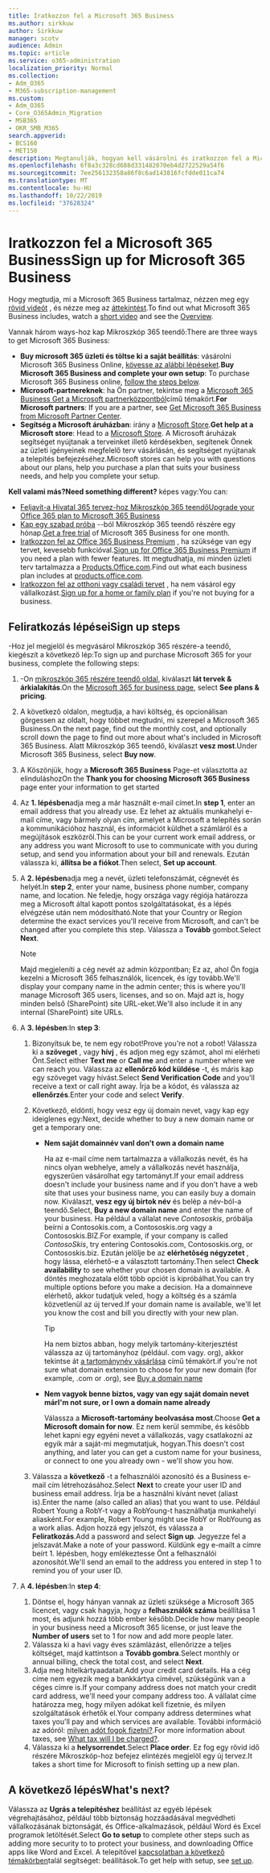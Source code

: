 ```yaml
---
title: Iratkozzon fel a Microsoft 365 Business
ms.author: sirkkuw
author: Sirkkuw
manager: scotv
audience: Admin
ms.topic: article
ms.service: o365-administration
localization_priority: Normal
ms.collection:
- Adm_O365
- M365-subscription-management
ms.custom:
- Adm_O365
- Core_O365Admin_Migration
- MSB365
- OKR_SMB_M365
search.appverid:
- BCS160
- MET150
description: Megtanulják, hogyan kell vásárolni és iratkozzon fel a Microsoft 365 Business.
ms.openlocfilehash: 6f8a3c328cd688d331482070eb4d2722529a54f6
ms.sourcegitcommit: 7ee256132358a86f8c6ad143816fcfdde011ca74
ms.translationtype: MT
ms.contentlocale: hu-HU
ms.lasthandoff: 10/22/2019
ms.locfileid: "37628324"
---
```

# <a name="sign-up-for-microsoft-365-business"></a><span data-ttu-id="64437-103">Iratkozzon fel a Microsoft 365 Business</span><span class="sxs-lookup"><span data-stu-id="64437-103">Sign up for Microsoft 365 Business</span></span>

<span data-ttu-id="64437-104">Hogy megtudja, mi a Microsoft 365 Business tartalmaz, nézzen meg egy [rövid videót](https://support.office.com/article/901e2522-c2cf-4b8c-894e-f482cda3347a) , és nézze meg az [áttekintést](microsoft-365-business-overview.md).</span><span class="sxs-lookup"><span data-stu-id="64437-104">To find out what Microsoft 365 Business includes, watch a [short video](https://support.office.com/article/901e2522-c2cf-4b8c-894e-f482cda3347a) and see the [Overview](microsoft-365-business-overview.md).</span></span> 

<span data-ttu-id="64437-105">Vannak három ways-hoz kap Mikroszkóp 365 teendő:</span><span class="sxs-lookup"><span data-stu-id="64437-105">There are three ways to get Microsoft 365 Business:</span></span>
- <span data-ttu-id="64437-106">**Buy microsoft 365 üzleti és töltse ki a saját beállítás**: vásárolni Microsoft 365 Business Online, [kövesse az alábbi lépéseket](#sign-up-steps).</span><span class="sxs-lookup"><span data-stu-id="64437-106">**Buy Microsoft 365 Business and complete your own setup**: To purchase Microsoft 365 Business online, [follow the steps below](#sign-up-steps).</span></span>
- <span data-ttu-id="64437-107">**Microsoft-partnereknek**: ha Ön partner, tekintse meg a [Microsoft 365 Business Get a Microsoft partnerközpontból](get-microsoft-365-business.md#get-microsoft-365-business-from-microsoft-partner-center)című témakört.</span><span class="sxs-lookup"><span data-stu-id="64437-107">**For Microsoft partners**: If you are a partner, see [Get Microsoft 365 Business from Microsoft Partner Center](get-microsoft-365-business.md#get-microsoft-365-business-from-microsoft-partner-center).</span></span>
- <span data-ttu-id="64437-108">**Segítség a Microsoft áruházban**: irány a [Microsoft Store](https://www.microsoft.com/store/locations/find-a-store).</span><span class="sxs-lookup"><span data-stu-id="64437-108">**Get help at a Microsoft store**: Head to a [Microsoft Store](https://www.microsoft.com/store/locations/find-a-store).</span></span> <span data-ttu-id="64437-109">A Microsoft áruházak segítséget nyújtanak a terveinket illető kérdésekben, segítenek Önnek az üzleti igényeinek megfelelő terv vásárlásán, és segítséget nyújtanak a telepítés befejezéséhez.</span><span class="sxs-lookup"><span data-stu-id="64437-109">Microsoft stores can help you with questions about our plans, help you purchase a plan that suits your business needs, and help you complete your setup.</span></span>

<span data-ttu-id="64437-110">**Kell valami más?**</span><span class="sxs-lookup"><span data-stu-id="64437-110">**Need something different?**</span></span> <span data-ttu-id="64437-111">képes vagy:</span><span class="sxs-lookup"><span data-stu-id="64437-111">You can:</span></span>
- [<span data-ttu-id="64437-112">Feljavít-a Hivatal 365 tervez-hoz Mikroszkóp 365 teendő</span><span class="sxs-lookup"><span data-stu-id="64437-112">Upgrade your Office 365 plan to Microsoft 365 Business</span></span>](migrate-to-microsoft-365-business.md)
- <span data-ttu-id="64437-113">[Kap egy szabad próba](https://go.microsoft.com/fwlink/p/?linkid=2102309) --ból Mikroszkóp 365 teendő részére egy hónap.</span><span class="sxs-lookup"><span data-stu-id="64437-113">[Get a free trial](https://go.microsoft.com/fwlink/p/?linkid=2102309) of Microsoft 365 Business for one month.</span></span>
- <span data-ttu-id="64437-114">[Iratkozzon fel az Office 365 Business Premium](https://go.microsoft.com/fwlink/p/?LinkID=510935) , ha szüksége van egy tervet, kevesebb funkcióval.</span><span class="sxs-lookup"><span data-stu-id="64437-114">[Sign up for Office 365 Business Premium](https://go.microsoft.com/fwlink/p/?LinkID=510935) if you need a plan with fewer features.</span></span> <span data-ttu-id="64437-115">Itt megtudhatja, mi minden üzleti terv tartalmazza a [Products.Office.com](https://products.office.com/compare-all-microsoft-office-products-4-column?&activetab=tab:primaryr1).</span><span class="sxs-lookup"><span data-stu-id="64437-115">Find out what each business plan includes at [products.office.com](https://products.office.com/compare-all-microsoft-office-products-4-column?&activetab=tab:primaryr1).</span></span>
- <span data-ttu-id="64437-116">[Iratkozzon fel az otthoni vagy családi tervet](https://products.office.com/compare-all-microsoft-office-products-4-column?&activetab=tab:primaryr1) , ha nem vásárol egy vállalkozást.</span><span class="sxs-lookup"><span data-stu-id="64437-116">[Sign up for a home or family plan](https://products.office.com/compare-all-microsoft-office-products-4-column?&activetab=tab:primaryr1) if you're not buying for a business.</span></span> 
 

## <a name="sign-up-steps"></a><span data-ttu-id="64437-117">Feliratkozás lépései</span><span class="sxs-lookup"><span data-stu-id="64437-117">Sign up steps</span></span>

<span data-ttu-id="64437-118">-Hoz jel megjelöl és megvásárol Mikroszkóp 365 részére-a teendő, kiegészít a következő lép:</span><span class="sxs-lookup"><span data-stu-id="64437-118">To sign up and purchase Microsoft 365 for your business, complete the following steps:</span></span>

1. <span data-ttu-id="64437-119">-On [mikroszkóp 365 részére teendő oldal](https://www.microsoft.com/microsoft-365/business), kiválaszt **lát tervek & árkialakítás**.</span><span class="sxs-lookup"><span data-stu-id="64437-119">On the [Microsoft 365 for business page](https://www.microsoft.com/microsoft-365/business), select **See plans & pricing**.</span></span> 
2. <span data-ttu-id="64437-120">A következő oldalon, megtudja, a havi költség, és opcionálisan görgessen az oldalt, hogy többet megtudni, mi szerepel a Microsoft 365 Business.</span><span class="sxs-lookup"><span data-stu-id="64437-120">On the next page, find out the monthly cost, and optionally scroll down the page to find out more about what's included in Microsoft 365 Business.</span></span> <span data-ttu-id="64437-121">Alatt Mikroszkóp 365 teendő, kiválaszt **vesz most**.</span><span class="sxs-lookup"><span data-stu-id="64437-121">Under Microsoft 365 Business, select **Buy now**.</span></span>
3. <span data-ttu-id="64437-122">A Köszönjük, hogy a **Microsoft 365 Business** Page-et választotta az elinduláshoz</span><span class="sxs-lookup"><span data-stu-id="64437-122">On the **Thank you for choosing Microsoft 365 Business** page enter your information to get started</span></span>
4. <span data-ttu-id="64437-123">Az **1. lépésben**adja meg a már használt e-mail címet.</span><span class="sxs-lookup"><span data-stu-id="64437-123">In **step 1**, enter an email address that you already use.</span></span> <span data-ttu-id="64437-124">Ez lehet az aktuális munkahelyi e-mail címe, vagy bármely olyan cím, amelyet a Microsoft a telepítés során a kommunikációhoz használ, és információt küldhet a számláról és a megújítások eszközről.</span><span class="sxs-lookup"><span data-stu-id="64437-124">This can be your current work email address, or any address you want Microsoft to use to communicate with you during setup, and send you information about your bill and renewals.</span></span> <span data-ttu-id="64437-125">Ezután válassza ki, **állítsa be a fiókot**.</span><span class="sxs-lookup"><span data-stu-id="64437-125">Then select, **Set up account**.</span></span>
5. <span data-ttu-id="64437-126">A **2. lépésben**adja meg a nevét, üzleti telefonszámát, cégnevét és helyét.</span><span class="sxs-lookup"><span data-stu-id="64437-126">In **step 2**, enter your name, business phone number, company name, and location.</span></span> <span data-ttu-id="64437-127">Ne feledje, hogy országa vagy régiója határozza meg a Microsoft által kapott pontos szolgáltatásokat, és a lépés elvégzése után nem módosítható.</span><span class="sxs-lookup"><span data-stu-id="64437-127">Note that your Country or Region determine the exact services you'll receive from Microsoft, and can't be changed after you complete this step.</span></span> <span data-ttu-id="64437-128">Válassza a **Tovább** gombot.</span><span class="sxs-lookup"><span data-stu-id="64437-128">Select **Next**.</span></span>
    > [!NOTE]
    > <span data-ttu-id="64437-129">Majd megjeleníti a cég nevét az admin központban; Ez az, ahol Ön fogja kezelni a Microsoft 365 felhasználók, licencek, és így tovább.</span><span class="sxs-lookup"><span data-stu-id="64437-129">We'll display your company name in the admin center; this is where you'll manage Microsoft 365 users, licenses, and so on.</span></span> <span data-ttu-id="64437-130">Majd azt is, hogy minden belső (SharePoint) site URL-eket.</span><span class="sxs-lookup"><span data-stu-id="64437-130">We'll also include it in any internal (SharePoint) site URLs.</span></span>
6. <span data-ttu-id="64437-131">A **3. lépésben**:</span><span class="sxs-lookup"><span data-stu-id="64437-131">In **step 3**:</span></span>

    1. <span data-ttu-id="64437-132">Bizonyítsuk be, te nem egy robot!</span><span class="sxs-lookup"><span data-stu-id="64437-132">Prove you're not a robot!</span></span> <span data-ttu-id="64437-133">Válassza ki a **szöveget** , vagy **hívj** , és adjon meg egy számot, ahol mi elérheti Önt.</span><span class="sxs-lookup"><span data-stu-id="64437-133">Select either **Text me** or **Call me** and enter a number where we can reach you.</span></span> <span data-ttu-id="64437-134">Válassza az **ellenőrző kód küldése** -t, és máris kap egy szöveget vagy hívást.</span><span class="sxs-lookup"><span data-stu-id="64437-134">Select **Send Verification Code** and you'll receive a text or call right away.</span></span> <span data-ttu-id="64437-135">Írja be a kódot, és válassza az **ellenőrzés**.</span><span class="sxs-lookup"><span data-stu-id="64437-135">Enter your code and select **Verify**.</span></span>
    2. <span data-ttu-id="64437-136">Következő, eldönti, hogy vesz egy új domain nevet, vagy kap egy ideiglenes egy:</span><span class="sxs-lookup"><span data-stu-id="64437-136">Next, decide whether to buy a new domain name or get a temporary one:</span></span>

        - <span data-ttu-id="64437-137">**Nem saját domainnév van**</span><span class="sxs-lookup"><span data-stu-id="64437-137">**I don't own a domain name**</span></span> 
        
            <span data-ttu-id="64437-138">Ha az e-mail címe nem tartalmazza a vállalkozás nevét, és ha nincs olyan webhelye, amely a vállalkozás nevét használja, egyszerűen vásárolhat egy tartományt.</span><span class="sxs-lookup"><span data-stu-id="64437-138">If your email address doesn't include your business name and if you don't have a web site that uses your business name, you can easily buy a domain now.</span></span> <span data-ttu-id="64437-139">Kiválaszt, **vesz egy új birtok név** és belép a név-ból-a teendő.</span><span class="sxs-lookup"><span data-stu-id="64437-139">Select, **Buy a new domain name** and enter the name of your business.</span></span> <span data-ttu-id="64437-140">Ha például a vállalat neve *Contososkis*, próbálja beírni a Contosokis.com, a Contososkis.org vagy a Contososkis.BIZ.</span><span class="sxs-lookup"><span data-stu-id="64437-140">For example, if your company is called *ContosoSkis*, try entering Contosokis.com, Contososkis.org, or Contososkis.biz.</span></span> <span data-ttu-id="64437-141">Ezután jelölje be az **elérhetõség négyzetet** , hogy lássa, elérhető-e a választott tartomány.</span><span class="sxs-lookup"><span data-stu-id="64437-141">Then select **Check availability** to see whether your chosen domain is available.</span></span> <span data-ttu-id="64437-142">A döntés meghozatala előtt több opciót is kipróbálhat.</span><span class="sxs-lookup"><span data-stu-id="64437-142">You can try multiple options before you make a decision.</span></span> <span data-ttu-id="64437-143">Ha a domainneve elérhető, akkor tudatjuk veled, hogy a költség és a számla közvetlenül az új terved.</span><span class="sxs-lookup"><span data-stu-id="64437-143">If your domain name is available, we'll let you know the cost and bill you directly with your new plan.</span></span> 
       
            > [!TIP]
            > <span data-ttu-id="64437-144">Ha nem biztos abban, hogy melyik tartomány-kiterjesztést válassza az új tartományhoz (például. com vagy. org), akkor tekintse át [a tartománynév vásárlása](https://docs.microsoft.com/office365/admin/get-help-with-domains/buy-a-domain-name) című témakört.</span><span class="sxs-lookup"><span data-stu-id="64437-144">if you're not sure what domain extension to choose for your new domain (for example, .com or .org), see [Buy a domain name](https://docs.microsoft.com/office365/admin/get-help-with-domains/buy-a-domain-name)</span></span>
        
        - <span data-ttu-id="64437-145">**Nem vagyok benne biztos, vagy van egy saját domain nevet már**</span><span class="sxs-lookup"><span data-stu-id="64437-145">**I'm not sure, or I own a domain name already**</span></span> 
        
             <span data-ttu-id="64437-146">Válassza a **Microsoft-tartomány beolvasása most**.</span><span class="sxs-lookup"><span data-stu-id="64437-146">Choose **Get a Microsoft domain for now**.</span></span> <span data-ttu-id="64437-147">Ez nem kerül semmibe, és később lehet kapni egy egyéni nevet a vállalkozás, vagy csatlakozni az egyik már a saját-mi megmutatjuk, hogyan.</span><span class="sxs-lookup"><span data-stu-id="64437-147">This doesn't cost anything, and later you can get a custom name for your business, or connect to one you already own - we'll show you how.</span></span>

    3. <span data-ttu-id="64437-148">Válassza a **következő** -t a felhasználói azonosító és a Business e-mail cím létrehozásához.</span><span class="sxs-lookup"><span data-stu-id="64437-148">Select **Next** to create your user ID and business email address.</span></span> <span data-ttu-id="64437-149">Írja be a használni kívánt nevet (aliast is).</span><span class="sxs-lookup"><span data-stu-id="64437-149">Enter the name (also called an alias) that you want to use.</span></span> <span data-ttu-id="64437-150">Például Robert Young a RobY-t vagy a RobYoung-t használhatja munkahelyi aliasként.</span><span class="sxs-lookup"><span data-stu-id="64437-150">For example, Robert Young might use RobY or RobYoung as a work alias.</span></span> <span data-ttu-id="64437-151">Adjon hozzá egy jelszót, és válassza a **Feliratkozás**.</span><span class="sxs-lookup"><span data-stu-id="64437-151">Add a password and select **Sign up**.</span></span> <span data-ttu-id="64437-152">Jegyezze fel a jelszavát.</span><span class="sxs-lookup"><span data-stu-id="64437-152">Make a note of your password.</span></span> <span data-ttu-id="64437-153">Küldünk egy e-mailt a címre beírt 1. lépésben, hogy emlékeztesse Önt a felhasználói azonosítót.</span><span class="sxs-lookup"><span data-stu-id="64437-153">We'll send an email to the address you entered in step 1 to remind you of your user ID.</span></span>
7. <span data-ttu-id="64437-154">A **4. lépésben**:</span><span class="sxs-lookup"><span data-stu-id="64437-154">In **step 4**:</span></span> 

    1. <span data-ttu-id="64437-155">Döntse el, hogy hányan vannak az üzleti szüksége a Microsoft 365 licencet, vagy csak hagyja, hogy a **felhasználók száma** beállítása 1 most, és adjunk hozzá több ember később.</span><span class="sxs-lookup"><span data-stu-id="64437-155">Decide how many people in your business need a Microsoft 365 license, or just leave the **Number of users** set to 1 for now and add more people later.</span></span> 
    2. <span data-ttu-id="64437-156">Válassza ki a havi vagy éves számlázást, ellenőrizze a teljes költséget, majd kattintson a **Tovább gombra**.</span><span class="sxs-lookup"><span data-stu-id="64437-156">Select monthly or annual billing, check the total cost, and select **Next**.</span></span> 
    3. <span data-ttu-id="64437-157">Adja meg hitelkártyaadatait.</span><span class="sxs-lookup"><span data-stu-id="64437-157">Add your credit card details.</span></span> <span data-ttu-id="64437-158">Ha a cég címe nem egyezik meg a bankkártya címével, szükségünk van a céges címre is.</span><span class="sxs-lookup"><span data-stu-id="64437-158">If your company address does not match your credit card address, we'll need your company address too.</span></span> <span data-ttu-id="64437-159">A vállalat címe határozza meg, hogy milyen adókat kell fizetnie, és milyen szolgáltatások érhetők el.</span><span class="sxs-lookup"><span data-stu-id="64437-159">Your company address determines what taxes you'll pay and which services are available.</span></span> <span data-ttu-id="64437-160">További információ az adóról: [milyen adót fogok fizetni?](https://docs.microsoft.com/office365/admin/subscriptions-and-billing/what-tax-will-i-be-charged).</span><span class="sxs-lookup"><span data-stu-id="64437-160">For more information about taxes, see [What tax will I be charged?](https://docs.microsoft.com/office365/admin/subscriptions-and-billing/what-tax-will-i-be-charged).</span></span>
    4. <span data-ttu-id="64437-161">Válassza ki a **helysorrendet**.</span><span class="sxs-lookup"><span data-stu-id="64437-161">Select **Place order**.</span></span> <span data-ttu-id="64437-162">Ez fog egy rövid idő részére Mikroszkóp-hoz befejez elintézés megjelöl egy új tervez.</span><span class="sxs-lookup"><span data-stu-id="64437-162">It takes a short time for Microsoft to finish setting up a new plan.</span></span>

## <a name="whats-next"></a><span data-ttu-id="64437-163">A következő lépés</span><span class="sxs-lookup"><span data-stu-id="64437-163">What's next?</span></span>
<span data-ttu-id="64437-164">Válassza az **Ugrás a telepítéshez** beállítást az egyéb lépések végrehajtásához, például több biztonság hozzáadásával megvédheti vállalkozásának biztonságát, és Office-alkalmazások, például Word és Excel programok letöltését.</span><span class="sxs-lookup"><span data-stu-id="64437-164">Select **Go to setup** to complete other steps such as adding more security to to protect your business, and downloading Office apps like Word and Excel.</span></span> <span data-ttu-id="64437-165">A telepítővel [kapcsolatban a következő témakörben](set-up.md)talál segítséget: beállítások.</span><span class="sxs-lookup"><span data-stu-id="64437-165">To get help with setup, see [set up](set-up.md).</span></span>

